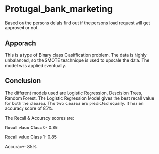 # Protugal_bank_marketing
Based on the persons deials find out if the persons load request will get approved or not.

## Apporach
This is a type of Binary class Clasiffication problem. The data is highly unbalanced, so the SMOTE teachnique is used to upscale the data. The model was applied eventually.

## Conclusion
The different models used are Logistic Regression, Descision Trees, Random Forest. The Logistic Regression Model gives the best recall value for both the classes. The two classes are predicted equally. It has an accuracy score of 85%.

The Recall & Accuracy scores are:

Recall vlaue Class 0- 0.85

Recall value Class 1- 0.85

Accuracy- 85%

